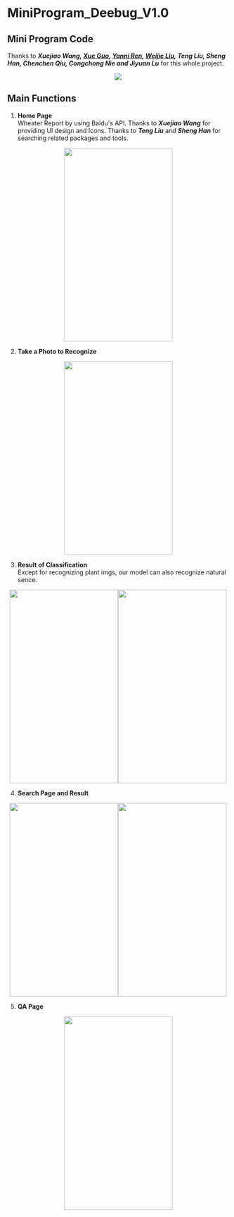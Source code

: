 # MiniProgram_Deebug_V1.0
## Mini Program Code  
Thanks to ___Xuejiao Wang, [Xue Guo](https://github.com/sherixue), [Yanni Ren](https://github.com/YanniREN), [Weijie Liu](https://github.com/autoliuweijie), Teng Liu, Sheng Han, Chenchen Qiu, Congchong Nie and Jiyuan Lu___ for this whole project. 
<div align=center><img src="https://github.com/sunhow/MiniProgram_Deebug_V1.0/blob/master/Screenshoot/MiniProgramCode.jpg"/></div>

## Main Functions  
1. __Home Page__  
Wheater Report by using Baidu's API. Thanks to ___Xuejiao Wang___ for providing UI design and Icons. Thanks to ___Teng Liu___ and ___Sheng Han___ for searching related packages and tools.  
<div align=center><img width="247" height="440" src="https://github.com/sunhow/MiniProgram_Deebug_V1.0/blob/master/Screenshoot/sc1.PNG"/></div>

2. __Take a Photo to Recognize__  
<div align=center><img width="247" height="440" src="https://github.com/sunhow/MiniProgram_Deebug_V1.0/blob/master/Screenshoot/sc2.PNG"/></div>

3. __Result of Classification__  
Except for recognizing plant imgs, our model can also recognize natural sence.  
<div align=center><img width="247" height="440" src="https://github.com/sunhow/MiniProgram_Deebug_V1.0/blob/master/Screenshoot/sc3_1.PNG"/><img width="247" height="440" src="https://github.com/sunhow/MiniProgram_Deebug_V1.0/blob/master/Screenshoot/sc3_2.PNG"/></div>  
  
4. __Search Page and Result__   
<div align=center><img width="247" height="440" src="https://github.com/sunhow/MiniProgram_Deebug_V1.0/blob/master/Screenshoot/sc4.PNG"/><img width="247" height="440" src="https://github.com/sunhow/MiniProgram_Deebug_V1.0/blob/master/Screenshoot/sc5.PNG"/></div>  
  
5. __QA Page__   
<div align=center><img width="247" height="440" src="https://github.com/sunhow/MiniProgram_Deebug_V1.0/blob/master/Screenshoot/sc6.PNG"/></div>
